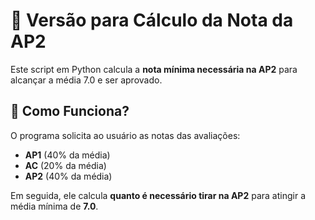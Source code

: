 # 📘 Versão para Cálculo da Nota da AP2

Este script em Python calcula a **nota mínima necessária na AP2** para alcançar a média 7.0 e ser aprovado.

## 🚀 Como Funciona?

O programa solicita ao usuário as notas das avaliações:

- **AP1** (40% da média)
- **AC** (20% da média)
- **AP2** (40% da média)

Em seguida, ele calcula **quanto é necessário tirar na AP2** para atingir a média mínima de **7.0**.

